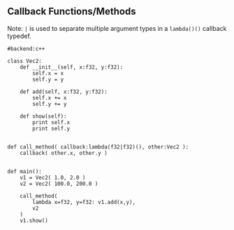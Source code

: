 Callback Functions/Methods
----------------

Note: `|` is used to separate multiple argument types in a `lambda()()` callback typedef.

```rusthon
#backend:c++

class Vec2:
	def __init__(self, x:f32, y:f32):
		self.x = x
		self.y = y

	def add(self, x:f32, y:f32):
		self.x += x
		self.y += y

	def show(self):
		print self.x
		print self.y


def call_method( callback:lambda(f32|f32)(), other:Vec2 ):
	callback( other.x, other.y )


def main():
	v1 = Vec2( 1.0, 2.0 )
	v2 = Vec2( 100.0, 200.0 )

	call_method(
		lambda x=f32, y=f32: v1.add(x,y), 
		v2 
	)
	v1.show()

```